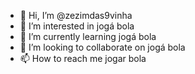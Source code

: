 - 👋 Hi, I’m @zezimdas9vinha
- 👀 I’m interested in jogá bola
- 🌱 I’m currently learning jogá bola
- 💞️ I’m looking to collaborate on jogá bola
- 📫 How to reach me jogar bola

<!---
zezimdas9vinha/ZorroDoAsfalto is a ✨ special ✨ repository because its `README.md` (this file) appears on your GitHub profile.
You can click the Preview link to take a look at your changes.
--->
